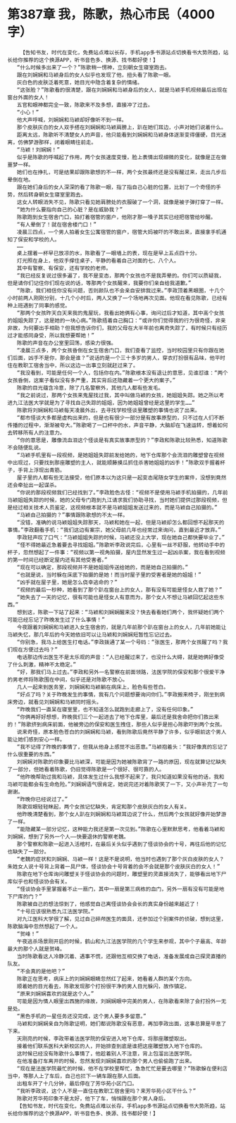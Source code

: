 # 第387章 我，陈歌，热心市民（4000字）
        【告知书友，时代在变化，免费站点难以长存，手机app多书源站点切换看书大势所趋，站长给你推荐的这个换源APP，听书音色多、换源、找书都好使！】
       “什么时候多出来了一个？”陈歌稍一愣神，立刻朝女生寝室跑去。
       跟在刘娴娴和马颖身后的女人似乎也发现了他，扭头看了陈歌一眼。
       灰白色的皮肤泛着死意，她目光中隐含着复杂的情绪。
       “这张脸？”陈歌看的很清楚，跟在刘娴娴和马颖身后的女人，就是马颖手机视频最后出现在窗台外面的女人！
       五官和眼神都完全一致，陈歌来不及多想，直接冲了过去。
       “小心！”
       他大声呼喊，刘娴娴和马颖却好像听不到一样。
       那个皮肤灰白的女人双手搭在刘娴娴和马颖肩膀上，趴在她们耳边，小声对她们说着什么。
       距离太远，陈歌听不清楚女人的声音，他只能看到刘娴娴和马颖身体逐渐变得僵硬，目光迷离，仿佛梦游那样，闭着眼睛往前走。
       “马颖！刘娴娴！”
       似乎是陈歌的呼喊起了作用，两个女孩速度变慢，脸上表情出现细微的变化，就像是正在做噩梦一样。
       她们也在挣扎，可是结果却跟陈歌想的不一样，两个女孩最终还是没有醒过来，走出几步后晕倒在地。
       跟在她们身后的女人深深的看了陈歌一眼，指了指自己心脏的位置，比划了一个奇怪的手势，然后转身朝女生寝室里跑去。
       这女人转眼消失不见，陈歌只看见她肩膀处的衣服破了一个洞，就像是被子弹打穿了一样。
       “她为什么要指向自己的心脏？是在威胁我？”
       陈歌跑到女生宿舍门口，拍打着宿管的窗户，他刚才那一嗓子其实已经把宿管给吵醒。
       “有人晕倒了！就在宿舍楼门口！”
       凌晨三四点，一个男人拍着女生公寓宿管的窗户，宿管大妈被吓的不敢出来，直接拿手机通知了保安和学校的人。
       ……
       桌上摆着一杯早已放凉的水，陈歌看了一眼墙上的表，现在是早上五点四十分。
       灯光照在身上，他双手撑住桌子，平静的看着自己对面的七、八个人。
       其中有警察、有保安，还有学校的老师。
       “我已经反复说过很多遍了，我不是变态，那两个女孩也不是我弄晕的。你们可以质疑我，但是请你们记住你们现在说的话，等那两个女孩醒来，我要你们亲自给我道歉。”
       “陈歌，我们相信你没有问题，否则颜队也不会亲自安排我过来。”李政顶着黑眼圈，十几个小时前两人刚刚分别，十几个小时后，两人又换了一个场地再次见面。他现在看见陈歌，已经有种上班遇到了同事的感觉。
       “那两个女孩昨天白天来我的鬼屋玩，我看出她俩有心事，询问过后才知道，其中高个女孩的姐姐失踪了，这是她的一块心病。”陈歌捂着自己胸口：“或许你们觉得我的行为很奇怪，非亲非故，为何要出手相助？但我想告诉你们，我的父母在大半年前也离奇失踪了，有时候只有经历过才能感同身受，所以我想要帮她！”
       陈歌的声音在办公室里回荡，感染力很强。
       “凌晨三点多，两个女孩昏倒在女生宿舍门口，我们查看了监控，当时校园里只有你跟在她们后面，凶手不是你，那会是谁？”说话的是一个三十多岁的男人，穿衣打扮很有品味，他平时住在教职工宿舍当中，所以这边一出事立刻就赶过来了。
       “我没看到，可能是任何一个人，包括你在内。”陈歌根本没有退让的意思，见谁怼谁：“两个女孩昏倒，这案子看似没有多严重，其实背后还隐藏着一个更大的案子。”
       陈歌的目光蕴含冷意，除了几名警察外，其他几人都有些发毛。
       “我之前说过，那两个女孩来鬼屋找过我，其中叫做马颖的女孩，她姐姐失踪。她之所以考进九江法医大学就是为了寻找自己失踪的姐姐，因为她姐姐曾经是这里的学生……”
       陈歌将刘娴娴和马颖每天凌晨外出，去寻找学校怪谈里雕塑的事情也说了出来。
       “都市怪谈大多都是虚构出来的，但是也有很少一部分是有故事原型的，只不过在人们不断传播的过程中，渐渐被夸大。”陈歌喝了一口杯中的水，声音平静，大脑却在飞速运转，想着如何去转移所有人的注意力。
       “你的意思是，雕像流血泪这个怪谈是有真实故事原型的？”李政和陈歌比较熟悉，知道陈歌不会随便乱说。
       “马颖手机里有一段视频，是她姐姐失踪前发给她的，地下仓库那个会流泪的雕塑曾在视频中出现过，只要找到那座雕塑的主人，就能顺藤摸瓜抓住杀害她姐姐的凶手！”陈歌双手握着杯子，手背上浮现出青筋。
       屋子里的人都有些无法接受，他们原本以为这只是一起变态尾随女学生的案件，没想到竟然还会牵扯出一起谋杀。
       “你说的那段视频我们已经找到了。”李政脸色古怪：“视频不是使用马颖手机拍摄的，几年前马颖姐姐失踪的时候，她的父母专门跑到九江请求我们协助寻找，当时她们提供过那段视频，但是经过相关技术人员鉴定，这视频根本就不是马颖姐姐发送过来的，而是马颖自己拍摄的。”
       “马颖自己拍摄的？”事情跟陈歌想的不太一样。
       “没错，准确的说马颖姐姐失踪那天，马颖和她在一起，但是马颖却怎么都回想不起那天的事情。”李政翻看手机：“我们这边有案宗，她父母前几年也经常过来询问，直到最近才放弃。”
       李政轻声叹了口气：“马颖姐姐失踪的时候，马颖还没上大学，现在她自己都快要毕业了。”
       “怪不得她最近急着要去寻找姐姐。”陈歌听李政说完后，心里有一丝不舒服，他转动手中的杯子，忽然想起了一件事：“视频以第一视角拍摄，屋内显然发生过一起凶杀案，我在看到视频的第一时间已经断定屋内还有其他受害者。”
       “现在可以确定，那段视频并不是她姐姐传送给她的，而是她自己拍摄的。”
       “也就是说，当时躲在床底下拍摄的是她！而当时屋子里的受害者是她的姐姐！”
       “凶手就在屋子里，她是怎么侥幸逃命的？”
       “视频的最后一秒种，她看到了那个趴在窗台上的女人，那有没有可能是怪女人救了她？”
       “她失去了一天的记忆，很有可能也是怪女人有意而为，那个女人不想让马颖回忆起这些东西。”
       想到这，陈歌一下站了起来：“马颖和刘娴娴醒来没？快去看看她们两个，我怀疑她们两个可能已经忘记了昨晚发生过了什么事情！”
       今夜跟着刘娴娴和马颖进入女生宿舍的，就是几年前那个趴在窗台上的女人，几年前她能让马颖失忆，那几年后的今天她依旧可以让马颖和刘娴娴短暂性忘记过去。
       “你别急，我马上给医生打电话。”李政拨通了某一个号码：“张医生，那两个女孩醒了吗？我们现在方便过去吗？”
       电话那边传出医生不是太乐观的声音：“人已经醒过来了，也没什么大碍，就是她俩好像受了什么刺激，精神不太稳定。”
       “好，那我们马上过去。”李政和另外一名警察在前面领路，法医学院的保安和那个很爱干净的男老师将陈歌围在中间，似乎还是对陈歌不放心。
       几人一起来到医务室，刘娴娴和马颖躺在病床上，脸色有些苍白。
       “好点了吗？关于昨晚发生的事情，我有几个问题想要询问你们。”李政搬来椅子，刚坐到病床旁边，就看见刘娴娴和马颖同时摇头。
       “昨晚我们一直呆在寝室里，也不知道怎么就跑到走廊上了，没有任何印象。”
       “你俩再好好想想，昨晚我们三个一起进去了地下仓库里，最后还是我舍命把你们救出来的！”陈歌挤到病床前面，他被旁边的保安和医生拽住，那些人似乎是担心陈歌吓到两个女孩。
       说来奇怪，原本脸色苍白的刘娴娴和马颖，看到陈歌后竟然平静了许多，似乎眼前这个男人能让她们感到安心一样。
       “我不记得了昨晚的事情了，但我从他身上感觉不出恶意。”马颖抱着头：“我好像真的忘记了什么很重要的东西。”
       刘娴娴对陈歌的印象要比马颖深，可能是因为她被陈歌背了一路的原因，现在就算记忆缺失了一部分，但她看着陈歌，仍旧觉得陈歌是一个很好、很可靠的人。
       “他昨晚帮助过我和马颖，具体发生过什么我想不起来了，我只知道如果没有他的话，我和马颖可能都会有生命危险。”刘娴娴语气很肯定，她说完还对着陈歌笑了一下，又小声补充了一句谢谢。
       “昨晚你已经说过了。”
       陈歌双眼轻轻眯起，两个女孩记忆缺失，肯定和那个皮肤灰白的女人有关。
       他昨晚清楚看到，那个女人趴在刘娴娴和马颖耳边说了什么，然后两个女孩就好像开始梦游了一样。
       “能隐藏某一部分记忆，这种能力我还是第一次见到。”陈歌在心里默默思考，他看着马颖和刘娴娴，想到了另外一个人——快要退休的警察老魏。
       那个警察和陈歌一起进入活棺村，在最后关头似乎遇到了怪谈协会的十号，再往后他的记忆也缺失了一部分。
       “老魏的症状和刘娴娴、马颖一样！这是不是说明，他当时也遇到了那个灰白皮肤的女人？朱姓女人说十号背上背着一具尸体，怪谈协会十号背着的会不会就是那个皮肤灰白的女人！”
       陈歌在地下仓库询问雕塑关于怪谈协会的问题时，雕塑里的灵直接消失了，能够看出地下尸库似乎也和怪谈协会有关。
       “怪谈协会手里掌握着不止一扇门，其中一扇是第三病栋的血门，另外一扇有没有可能是地下尸库的门？”
       陈歌被自己的想法惊到了，他感觉自己离怪谈协会会长的真实身份越来越近了！
       “十号应该很熟悉九江法医学院。”
       对九江医科大学很了解，见过自己碎颅医生的面具，还参加过个别案件的侦破，想到这里，陈歌脑海中忽然想起了一个人。
       “贺峰！”
       午夜逃杀场景刚开启的时候，鹤山和九江法医学院的几个学生来参观，其中个子最高、年龄最大的那个人就是贺峰。
       当时陈歌看这人冷静沉着、遇事不慌，还跟他互相交换了电话，准备发展成自己探灵直播的队友。
       “不会真的是他吧？”
       陈歌正在思考，病床上的刘娴娴眼睛忽然红了起来，她看着人群的某个方向。
       顺着她的目光看去，陈歌发现那个打扮很干净的男人目光躲闪，故作镇定。
       “原来刘娴娴喜欢的就是这个人。”
       可能是因为情人眼里出西施的缘故，刘娴娴眼中完美的男人，在陈歌看来除了会打扮外一无是处。
       “黑色手机的一星任务还没完成，这个男人要多多留意。”
       马颖和刘娴娴亲自为陈歌证明，她们都说陈歌没有恶意，再加李政出面，这事总算是平息了下来。
       天刚亮的时候，李政带着法医学院的保安进入地下仓库，将那座雕塑取出。
       接着他们联系医科大新校区的人，开始排查到底是谁把这座雕塑放入地下仓库的。
       这时候已经没有陈歌什么事情了，他趁着别人不注意，背上包溜出法医学院。
       在他准备打车离开的时候，忽然发现刘娴娴喜欢的那个男人也偷偷跑了出来。
       “现在是法医学院最忙的时候，他不在学校里帮忙，急急忙忙是要去哪里？”陈歌躲在便利店当中，等那人上了车后，自己也拦下一辆车跟在那人后面。
       出租车开了十几分钟，最后停在了芳华苑小区门口。
       “我听李政说，这个人不是一直住在教职工宿舍里吗？来芳华苑小区干什么？”
       陈歌对芳华苑印象不是太好，他下了车，悄悄跟在那个男人身后。
       【告知书友，时代在变化，免费站点难以长存，手机app多书源站点切换看书大势所趋，站长给你推荐的这个换源APP，听书音色多、换源、找书都好使！】